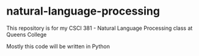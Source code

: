 # natural-language-processing

This repository is for my CSCI 381 - Natural Language Processing class at Queens College

Mostly this code will be written in Python
